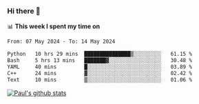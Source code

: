 ### Hi there 👋

📊 **This week I spent my time on**
<!--START_SECTION:waka-->

```txt
From: 07 May 2024 - To: 14 May 2024

Python   10 hrs 29 mins  ███████████████▒░░░░░░░░░   61.15 %
Bash     5 hrs 13 mins   ███████▓░░░░░░░░░░░░░░░░░   30.48 %
YAML     40 mins         █░░░░░░░░░░░░░░░░░░░░░░░░   03.89 %
C++      24 mins         ▓░░░░░░░░░░░░░░░░░░░░░░░░   02.42 %
Text     10 mins         ▒░░░░░░░░░░░░░░░░░░░░░░░░   01.06 %
```

<!--END_SECTION:waka-->


[![Paul's github stats](https://github-readme-stats.vercel.app/api?username=mickeyouyou&theme=dracula&show_icons=true)](https://github.com/anuraghazra/github-readme-stats)
